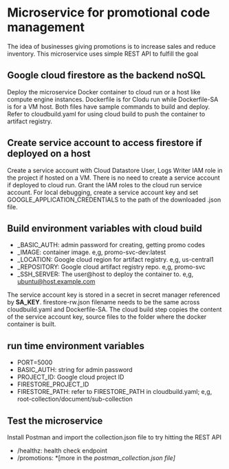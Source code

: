 # Microservice for promotional code management
The idea of businesses giving promotions is to increase sales and reduce inventory.
This microservice uses simple REST API to fulfill the goal

## Google cloud firestore as the backend noSQL
Deploy the microservice Docker container to cloud run or a host like compute engine instances.
Dockerfile is for Clodu run while Dockerfile-SA is for a VM host. Both files have sample commands to 
build and deploy. Refer to cloudbuild.yaml for using cloud build to push the container to artifact registry.

## Create service account to access firestore if deployed on a host
Create a service account with Cloud Datastore User, Logs Writer IAM role in the project if hosted on a VM.
There is no need to create a service account if deployed to cloud run. Grant the IAM roles to the cloud run service account.
For local debugging, create a service account key and set GOOGLE_APPLICATION_CREDENTIALS to the
path of the downloaded .json file.

## Build environment variables with cloud build
 - _BASIC_AUTH: admin password for creating, getting promo codes
 - _IMAGE: container image. e,g, promo-svc-dev:latest
 - _LOCATION: Google cloud region for artifact registry. e,g, us-central1
 - _REPOSITORY: Google cloud artifact registry repo. e,g, promo-svc
 - _SSH_SERVER: The user@host to deploy the container to. e,g, ubuntu@host.example.com

The service account key is stored in a secret in secret manager referenced by **SA_KEY**.
firestore-rw.json filename needs to be the same across cloudbuild.yaml and Dockerfile-SA.
The cloud build step copies the content of the service account key, source files to the folder where the docker container is built.

## run time environment variables
 - PORT=5000
 - BASIC_AUTH: string for admin password
 - PROJECT_ID: Google cloud project ID 
 - FIRESTORE_PROJECT_ID
 - FIRESTORE_PATH: refer to FIRESTORE_PATH in cloudbuild.yaml; e,g, root-collection/document/sub-collection 

## Test the microservice
Install Postman and import the collection.json file to try hitting the REST API
 - /healthz: health check endpoint
 - /promotions: *[more in the *postman_collection.json file]*